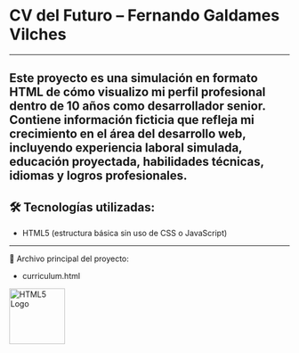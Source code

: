 # CV del Futuro – Fernando Galdames Vilches
---
Este proyecto es una simulación en formato HTML de cómo visualizo mi perfil profesional dentro de 10 años como desarrollador senior. Contiene información ficticia que refleja mi crecimiento en el área del desarrollo web, incluyendo experiencia laboral simulada, educación proyectada, habilidades técnicas, idiomas y logros profesionales.
---
## **🛠️ Tecnologías utilizadas**:
- HTML5 (estructura básica sin uso de CSS o JavaScript)
---
📄 Archivo principal del proyecto:
- curriculum.html

<img src="https://upload.wikimedia.org/wikipedia/commons/6/61/HTML5_logo_and_wordmark.svg" alt="HTML5 Logo" width="100"/>
